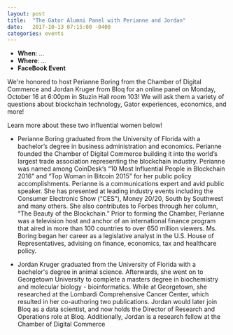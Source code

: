```yaml
---
layout: post
title:  "The Gator Alumni Panel with Perianne and Jordan"
date:   2017-10-13 07:15:00 -0400
categories: events
---
```


* **When**: ...
* **Where**: ...
* **FaceBook Event**

We're honored to host Perianne Boring from the Chamber of Digital Commerce and Jordan Kruger from Bloq for an online panel on Monday, October 16 at 6:00pm in Stuzin Hall room 103! We will ask them a variety of questions about blockchain technology, Gator experiences, economics, and more!

Learn more about these two influential women below!

* Perianne Boring graduated from the University of Florida with a bachelor’s degree in business administration and economics. Perianne founded the Chamber of Digital Commerce building it into the world’s largest trade association representing the blockchain industry. Perianne was named among CoinDesk’s “10 Most Influential People in Blockchain 2016” and “Top Woman in Bitcoin 2015” for her public policy accomplishments. Perianne is a communications expert and avid public speaker. She has presented at leading industry events including the Consumer Electronic Show (“CES”), Money 20/20, South by Southwest and many others. She also contributes to Forbes through her column, “The Beauty of the Blockchain.” Prior to forming the Chamber, Perianne was a television host and anchor of an international finance program that aired in more than 100 countries to over 650 million viewers. Ms. Boring began her career as a legislative analyst in the U.S. House of Representatives, advising on finance, economics, tax and healthcare policy.

* Jordan Kruger graduated from the University of Florida with a bachelor's degree in animal science. Afterwards, she went on to Georgetown University to complete a masters degree in biochemistry and molecular biology - bioinformatics. While at Georgetown, she researched at the Lombardi Comprehensive Cancer Center, which resulted in her co-authoring two publications. Jordan would later join Bloq as a data scientist, and now holds the Director of Research and Operations role at Bloq. Additionally, Jordan is a research fellow at the Chamber of Digital Commerce
